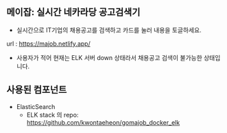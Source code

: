 ## 메이잡: 실시간 네카라당 공고검색기

* 실시간으로 IT기업의 채용공고를 검색하고 카드를 눌러 내용을 토글하세요.

url : https://majob.netlify.app/

* 사용자가 적어 현재는 ELK 서버 down 상태라서 채용공고 검색이 불가능한 상태입니다.

## 사용된 컴포넌트
* ElasticSearch
  * ELK stack 의 repo: https://github.com/kwontaeheon/gomajob_docker_elk
